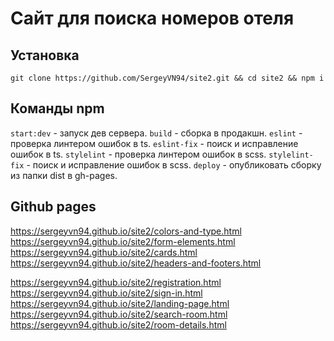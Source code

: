 # Сайт для поиска номеров отеля

## Установка
`git clone https://github.com/SergeyVN94/site2.git && cd site2 && npm i`

## Команды npm
`start:dev` - запуск дев сервера.
`build` - сборка в продакшн.
`eslint` - проверка линтером ошибок в ts.
`eslint-fix` - поиск и исправление ошибок в ts.
`stylelint` - проверка линтером ошибок в scss.
`stylelint-fix` - поиск и исправление ошибок в scss.
`deploy` - опубликовать сборку из папки dist в gh-pages.

## Github pages
https://sergeyvn94.github.io/site2/colors-and-type.html  
https://sergeyvn94.github.io/site2/form-elements.html  
https://sergeyvn94.github.io/site2/cards.html  
https://sergeyvn94.github.io/site2/headers-and-footers.html  

https://sergeyvn94.github.io/site2/registration.html  
https://sergeyvn94.github.io/site2/sign-in.html  
https://sergeyvn94.github.io/site2/landing-page.html  
https://sergeyvn94.github.io/site2/search-room.html  
https://sergeyvn94.github.io/site2/room-details.html  
